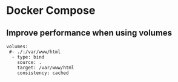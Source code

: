 # Docker Compose

## Improve performance when using volumes



```text
volumes:
 #- ./:/var/www/html
  - type: bind
    source: .
    target: /var/www/html
    consistency: cached
```

